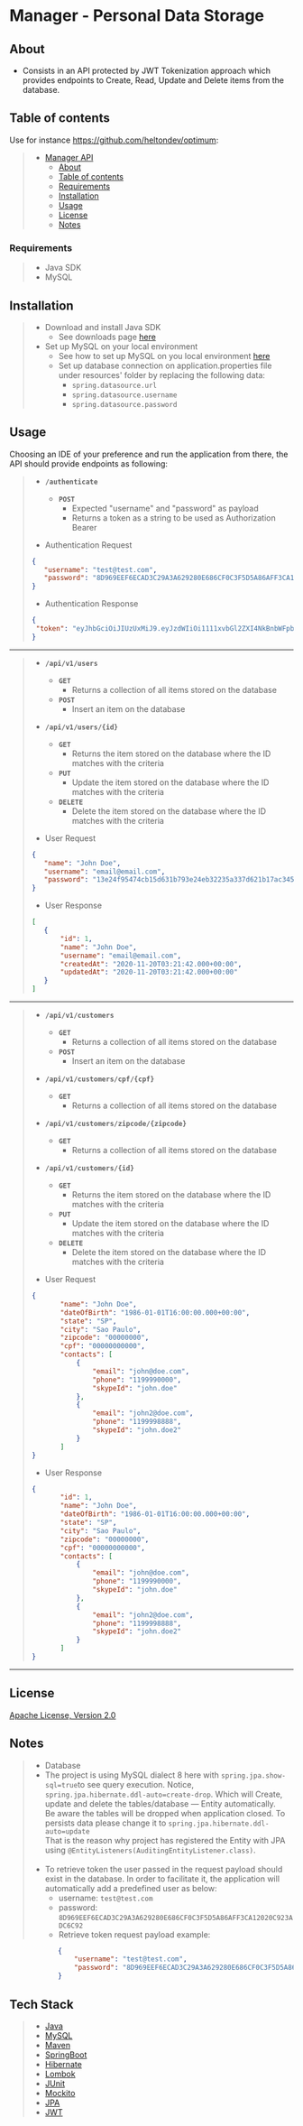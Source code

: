 # Manager - Personal Data Storage

## About

* Consists in an API protected by JWT Tokenization approach which provides endpoints to Create, Read, Update and Delete items from the database. 

## Table of contents

Use for instance <https://github.com/heltondev/optimum>:

> * [Manager API](#title--repository-name)
>   * [About](#about)
>   * [Table of contents](#table-of-contents)
>   * [Requirements](#requirements)
>   * [Installation](#installation)
>   * [Usage](#usage)
>   * [License](#license)
>   * [Notes](#notes)

### Requirements

> * Java SDK
> * MySQL

## Installation
> * Download and install Java SDK
>   * See downloads page [here](https://www.oracle.com/java/technologies/javase-jdk15-downloads.html)
> * Set up MySQL on your local environment
>   * See how to set up MySQL on you local environment [here](<https://dev.mysql.com/doc/mysql-getting-started/en/>)
>   * Set up database connection on application.properties file under resources' folder by replacing the following data:
>       *  `spring.datasource.url`
>       *  `spring.datasource.username`
>       *  `spring.datasource.password`

## Usage
Choosing an IDE of your preference and run the application from there, the API should provide endpoints as following:

> * <b>`/authenticate`</b>
>   * <b>`POST`</b>
>       * Expected "username" and "password" as payload
>       * Returns a token as a string to be used as Authorization Bearer
>
> * Authentication Request
> ```json
> {
>    "username": "test@test.com",
>    "password": "8D969EEF6ECAD3C29A3A629280E686CF0C3F5D5A86AFF3CA12020C923ADC6C92"
> }
>```
> * Authentication Response
> ```json 
> {
>  "token": "eyJhbGciOiJIUzUxMiJ9.eyJzdWIiOi1111xvbGl2ZXI4NkBnbWFpbC5jb20iLCJleHAiOjE2MDU5MTM1OTcsImlhdCI6MTYwNTg5NTU5N30.vikg4oNGZaXB9K4F31N12N6C76JCgAhX106Ii91qT4I-0d0-L1_fQLCRK0dESBQmmQE6LWdcNvN9O-fQyLH5fQ"
> }
> ```
---
> * <b>`/api/v1/users`</b>
>   * <b>`GET`</b>
>       * Returns a collection of all items stored on the database
>   * <b>`POST`</b>
>       * Insert an item on the database
>
> * <b>`/api/v1/users/{id}`</b>
>   * <b>`GET`</b>
>       * Returns the item stored on the database where the ID matches with the criteria
>   * <b>`PUT`</b>
>       * Update the item stored on the database where the ID matches with the criteria
>   * <b>`DELETE`</b>
>       * Delete the item stored on the database where the ID matches with the criteria
> * User Request
> ```json
> {
>    "name": "John Doe",
>    "username": "email@email.com",
>    "password": "13e24f95474cb15d631b793e24eb32235a337d621b17ac34587ffb2ddee6c132"
> }
>```
> * User Response
> ```json 
> [
>    {
>        "id": 1,
>        "name": "John Doe",
>        "username": "email@email.com",
>        "createdAt": "2020-11-20T03:21:42.000+00:00",
>        "updatedAt": "2020-11-20T03:21:42.000+00:00"
>    }
> ]
> ```
---
> * <b>`/api/v1/customers`</b>
>   * <b>`GET`</b>
>       * Returns a collection of all items stored on the database
>   * <b>`POST`</b>
>       * Insert an item on the database
>
> * <b>`/api/v1/customers/cpf/{cpf}`</b>
>   * <b>`GET`</b>
>       * Returns a collection of all items stored on the database
> * <b>`/api/v1/customers/zipcode/{zipcode}`</b>
>   * <b>`GET`</b>
>       * Returns a collection of all items stored on the database
> * <b>`/api/v1/customers/{id}`</b>
>   * <b>`GET`</b>
>       * Returns the item stored on the database where the ID matches with the criteria
>   * <b>`PUT`</b>
>       * Update the item stored on the database where the ID matches with the criteria
>   * <b>`DELETE`</b>
>       * Delete the item stored on the database where the ID matches with the criteria
> * User Request
> ```json
> {
>        "name": "John Doe",
>        "dateOfBirth": "1986-01-01T16:00:00.000+00:00",
>        "state": "SP",
>        "city": "Sao Paulo",
>        "zipcode": "00000000",
>        "cpf": "00000000000",
>        "contacts": [
>            {
>                "email": "john@doe.com",
>                "phone": "1199990000",
>                "skypeId": "john.doe"
>            },
>            {
>                "email": "john2@doe.com",
>                "phone": "1199998888",
>                "skypeId": "john.doe2"
>            }
>        ]
> }
>```
> * User Response
> ```json
> {
>        "id": 1,
>        "name": "John Doe",
>        "dateOfBirth": "1986-01-01T16:00:00.000+00:00",
>        "state": "SP",
>        "city": "Sao Paulo",
>        "zipcode": "00000000",
>        "cpf": "00000000000",
>        "contacts": [
>            {
>                "email": "john@doe.com",
>                "phone": "1199990000",
>                "skypeId": "john.doe"
>            },
>            {
>                "email": "john2@doe.com",
>                "phone": "1199998888",
>                "skypeId": "john.doe2"
>            }
>        ]
> }
>```
---
## License
[Apache License, Version 2.0](http://www.apache.org/licenses/LICENSE-2.0.html)

## Notes
> * Database
>  * The project is using MySQL dialect 8 here with `spring.jpa.show-sql=true`to see query execution. Notice, `spring.jpa.hibernate.ddl-auto=create-drop`. 
Which will Create, update and delete the tables/database — Entity automatically. <br>
Be aware the tables will be dropped when application closed. To persists data please change it to `spring.jpa.hibernate.ddl-auto=update`<br>
That is the reason why project has registered the Entity with JPA using `@EntityListeners(AuditingEntityListener.class)`.
<br><br>
>  * To retrieve token the user passed in the request payload should exist in the database. In order to facilitate it, the application will automatically add a predefined user as below:
>       * username: `test@test.com`
>       * password: `8D969EEF6ECAD3C29A3A629280E686CF0C3F5D5A86AFF3CA12020C923ADC6C92`
>       * Retrieve token request payload example:
```json
            {
                "username": "test@test.com",
                "password": "8D969EEF6ECAD3C29A3A629280E686CF0C3F5D5A86AFF3CA12020C923ADC6C92"
            }
```

## Tech Stack
> * [Java](https://www.java.com/en/download/help/index.html)
> * [MySQL](https://www.mysql.com/)
> * [Maven](https://maven.apache.org/)
> * [SpringBoot](https://spring.io/projects/spring-boot)
> * [Hibernate](https://hibernate.org/)
> * [Lombok](https://projectlombok.org/)
> * [JUnit](https://junit.org/junit5/)
> * [Mockito](https://site.mockito.org/)
> * [JPA](https://spring.io/projects/spring-data-jpa)
> * [JWT](https://jwt.io/)